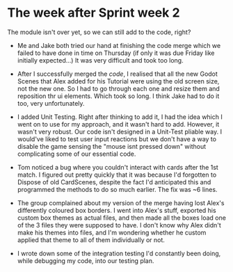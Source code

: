 
# The week after Sprint week 2
The module isn't over yet, so we can still add to the code, right?

-   Me and Jake both tried our hand at finishing the code merge which we failed to have done in time on Thursday (if only it was due Friday like initially expected...)
It was very difficult and took too long.

-   After I successfully merged the *code*, I realised that all the new Godot Scenes that Alex added for his Tutorial were using the old screen size, not the new one.
So I had to go through each one and resize them and reposition thr ui elements. Which took so long. I think Jake had to do it too, very unfortunately.

-   I added Unit Testing. Right after thinking to add it, I had the idea which I went on to use for my approach, and it wasn't hard to add. However, it wasn't very robust. Our code isn't designed in a Unit-Test pliable way. I would've liked to test user input reactions but we don't have a way to disable the game sensing the "mouse isnt pressed down" without complicating some of our essential code.

-   Tom noticed a bug where you couldn't interact with cards after the 1st match. I figured out pretty quickly that it was because I'd forgotten to Dispose of old CardScenes, despite the fact I'd anticipated this and programmed the methods to do so much earlier. The fix was ~6 lines.

-   The group complained about my version of the merge having lost Alex's differently coloured box borders. I went into Alex's stuff, exported his custom box themes as actual files, and then made all the boxes load one of the 3 files they were supposed to have. I don't know why Alex didn't make his themes into files, and I'm wondering whether he custom applied that theme to all of them individually or not.

-   I wrote down some of the integration testing I'd constantly been doing, while debugging my code, into our testing plan.